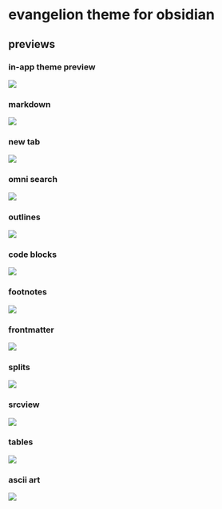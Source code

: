 # evangelion theme for obsidian
##  previews
### in-app theme preview
![](preview.png)
### markdown
![](preview-markdown.png)
### new tab
![](preview-new-tab.png)
### omni search
![](preview-omni.png)
### outlines
![](preview-outline.png)
### code blocks
![](preview-code.png)
### footnotes
![](preview-footnote.png)
### frontmatter
![](preview-frontmatter.png)
### splits
![](preview-splits-imgs.png)
### srcview
![](preview-src-view.png)
### tables
![](preview-tables-colors.png)
### ascii art
![](preview-ascii.png)
